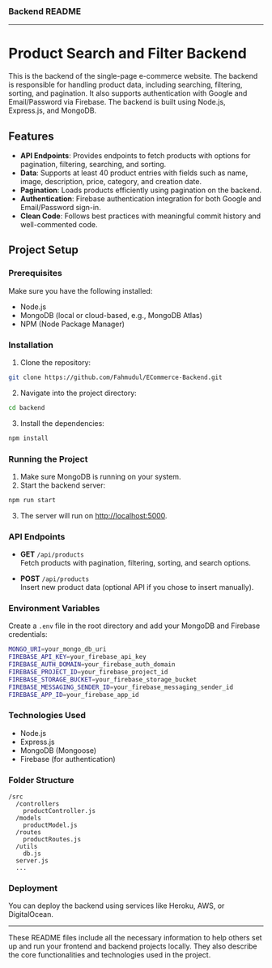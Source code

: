 ### **Backend README**

---

# Product Search and Filter Backend

This is the backend of the single-page e-commerce website. The backend is responsible for handling product data, including searching, filtering, sorting, and pagination. It also supports authentication with Google and Email/Password via Firebase. The backend is built using Node.js, Express.js, and MongoDB.

## Features

- **API Endpoints**: Provides endpoints to fetch products with options for pagination, filtering, searching, and sorting.
- **Data**: Supports at least 40 product entries with fields such as name, image, description, price, category, and creation date.
- **Pagination**: Loads products efficiently using pagination on the backend.
- **Authentication**: Firebase authentication integration for both Google and Email/Password sign-in.
- **Clean Code**: Follows best practices with meaningful commit history and well-commented code.

## Project Setup

### Prerequisites

Make sure you have the following installed:

- Node.js
- MongoDB (local or cloud-based, e.g., MongoDB Atlas)
- NPM (Node Package Manager)

### Installation

1. Clone the repository:

```bash
git clone https://github.com/Fahmudul/ECommerce-Backend.git
```

2. Navigate into the project directory:

```bash
cd backend
```

3. Install the dependencies:

```bash
npm install
```

### Running the Project

1. Make sure MongoDB is running on your system.
2. Start the backend server:

```bash
npm run start
```

3. The server will run on [http://localhost:5000](http://localhost:5000).

### API Endpoints

- **GET** `/api/products`  
  Fetch products with pagination, filtering, sorting, and search options.

- **POST** `/api/products`  
  Insert new product data (optional API if you chose to insert manually).

### Environment Variables

Create a `.env` file in the root directory and add your MongoDB and Firebase credentials:

```bash
MONGO_URI=your_mongo_db_uri
FIREBASE_API_KEY=your_firebase_api_key
FIREBASE_AUTH_DOMAIN=your_firebase_auth_domain
FIREBASE_PROJECT_ID=your_firebase_project_id
FIREBASE_STORAGE_BUCKET=your_firebase_storage_bucket
FIREBASE_MESSAGING_SENDER_ID=your_firebase_messaging_sender_id
FIREBASE_APP_ID=your_firebase_app_id
```

### Technologies Used

- Node.js
- Express.js
- MongoDB (Mongoose)
- Firebase (for authentication)

### Folder Structure

```
/src
  /controllers
    productController.js
  /models
    productModel.js
  /routes
    productRoutes.js
  /utils
    db.js
  server.js
  ...
```

### Deployment

You can deploy the backend using services like Heroku, AWS, or DigitalOcean.

---

These README files include all the necessary information to help others set up and run your frontend and backend projects locally. They also describe the core functionalities and technologies used in the project.
